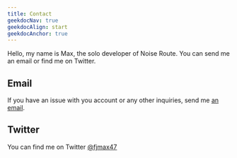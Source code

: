 ```yaml
---
title: Contact
geekdocNav: true
geekdocAlign: start
geekdocAnchor: true
---
```


Hello, my name is Max, the solo developer of Noise Route. You can send me an email or find me on Twitter.

## Email
If you have an issue with you account or any other inquiries, send me [an email](mailto:support@noiseroute.com).

## Twitter
You can find me on Twitter [@fjmax47](https://twitter.com/fjmax47)
